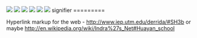 <img id="thing" src="https://github.com/silenter/signifier/raw/master/images/icon.png">
<img id="thing" src="https://github.com/silenter/signifier/raw/master/images/icon.png">
<img id="thing" src="https://github.com/silenter/signifier/raw/master/images/icon.png">
<img id="thing" src="https://github.com/silenter/signifier/raw/master/images/icon.png">
<img id="thing" src="https://github.com/silenter/signifier/raw/master/images/icon.png">
<img id="thing" src="https://github.com/silenter/signifier/raw/master/images/icon.png">
signifier
=========
<br />

Hyperlink markup for the web - http://www.iep.utm.edu/derrida/#SH3b or maybe http://en.wikipedia.org/wiki/Indra%27s_Net#Huayan_school
